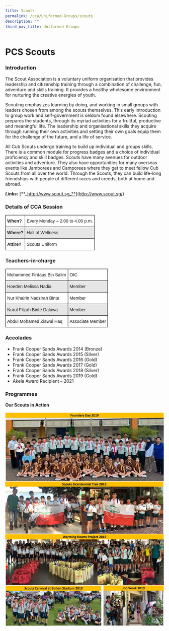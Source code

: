 ```yaml
---
title: Scouts
permalink: /cca/Uniformed-Groups/scouts
description: ""
third_nav_title: Uniformed Groups
---
```

# PCS Scouts


### Introduction


The Scout Association is a voluntary uniform organisation that provides leadership and citizenship training through a combination of challenge, fun, adventure and skills training. It provides a healthy wholesome environment for nurturing the creative energies of youth.

Scouting emphasizes learning by doing, and working in small groups with leaders chosen from among the scouts themselves. This early introduction to group work and self-government is seldom found elsewhere. Scouting prepares the students, through its myriad activities for a fruitful, productive and meaningful life. The leadership and organisational skills they acquire through running their own activities and setting their own goals equip them for the challenge of the future, and a life of service.

All Cub Scouts undergo training to build up individual and groups skills. There is a common module for progress badges and a choice of individual proficiency and skill badges. Scouts have many avenues for outdoor activities and adventure. They also have opportunities for many overseas events like Jamborees and Camporees where they get to meet fellow Cub Scouts from all over the world. Through the Scouts, they can build life-long friendships with people of different races and creeds, both at home and abroad.

_**Links:**_ [**_http://www.scout.sg_**](http://www.scout.sg/)

### Details of CCA Session

<style type="text/css">
.tg  {border-collapse:collapse;border-spacing:0;}
.tg td{border-color:black;border-style:solid;border-width:1px;font-family:Arial, sans-serif;font-size:14px;
  overflow:hidden;padding:10px 5px;word-break:normal;}
.tg th{border-color:black;border-style:solid;border-width:1px;font-family:Arial, sans-serif;font-size:14px;
  font-weight:normal;overflow:hidden;padding:10px 5px;word-break:normal;}
.tg .tg-l2bf{background-color:#FFF;color:#222;font-weight:bold;text-align:left;vertical-align:top}
.tg .tg-xyrl{background-color:#E6E6E6;color:#222;text-align:left;vertical-align:top}
.tg .tg-tsok{background-color:#FFF;color:#222;text-align:left;vertical-align:top}
.tg .tg-rs0e{background-color:#E6E6E6;color:#222;font-weight:bold;text-align:left;vertical-align:top}
</style>
<table class="tg">
<thead>
  <tr>
    <th class="tg-l2bf"><span style="font-weight:bold">When?</span></th>
    <th class="tg-tsok">Every Monday – 2.00 to 4.00 p.m.</th>
  </tr>
</thead>
<tbody>
  <tr>
    <td class="tg-rs0e"><span style="font-weight:bold">Where?</span></td>
    <td class="tg-xyrl">Hall of Wellness</td>
  </tr>
  <tr>
    <td class="tg-l2bf"><span style="font-weight:bold">Attire?</span></td>
    <td class="tg-tsok">Scouts Uniform</td>
  </tr>
</tbody>
</table>

### Teachers-in-charge

<style type="text/css">
.tg  {border-collapse:collapse;border-spacing:0;}
.tg td{border-color:black;border-style:solid;border-width:1px;font-family:Arial, sans-serif;font-size:14px;
  overflow:hidden;padding:10px 5px;word-break:normal;}
.tg th{border-color:black;border-style:solid;border-width:1px;font-family:Arial, sans-serif;font-size:14px;
  font-weight:normal;overflow:hidden;padding:10px 5px;word-break:normal;}
.tg .tg-bsu7{background-color:#E6E6E6;text-align:left;vertical-align:middle}
.tg .tg-zr06{background-color:#FFF;text-align:left;vertical-align:middle}
</style>
<table class="tg">
<thead>
  <tr>
    <th class="tg-zr06">Mohammed Firdaus Bin Salim</th>
    <th class="tg-zr06">OIC</th>
  </tr>
</thead>
<tbody>
  <tr>
    <td class="tg-bsu7">Hoeden Melissa Nadia</td>
    <td class="tg-bsu7">Member</td>
  </tr>
  <tr>
    <td class="tg-zr06">Nur Khairin Nadzirah Binte</td>
    <td class="tg-zr06">Member</td>
  </tr>
  <tr>
    <td class="tg-bsu7">Nurul Filzah Binte Daluwa</td>
    <td class="tg-bsu7">Member</td>
  </tr>
  <tr>
    <td class="tg-zr06">Abdul Mohamed Ziawul Haq</td>
    <td class="tg-zr06">Associate Member</td>
  </tr>
</tbody>
</table>

### Accolades

*   Frank Cooper Sands Awards 2014 (Bronze)
*   Frank Cooper Sands Awards 2015 (Silver)
*   Frank Cooper Sands Awards 2016 (Gold)
*   Frank Cooper Sands Awards 2017 (Gold)
*   Frank Cooper Sands Awards 2018 (Silver)
*   Frank Cooper Sands Awards 2019 (Gold)
*   Akela Award Recipient – 2021

### Programmes


**Our Scouts in Action**

![](/images/Scouts2-2019-1350x1817.jpg)